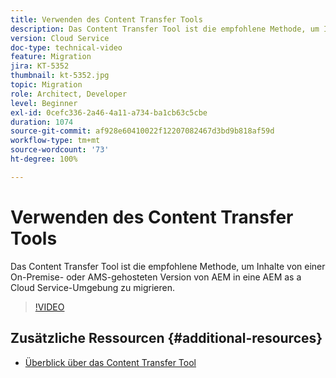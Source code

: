 ```yaml
---
title: Verwenden des Content Transfer Tools
description: Das Content Transfer Tool ist die empfohlene Methode, um Inhalte von einer On-Premise- oder AMS-gehosteten Version von AEM in eine AEM as a Cloud Service-Umgebung zu migrieren.
version: Cloud Service
doc-type: technical-video
feature: Migration
jira: KT-5352
thumbnail: kt-5352.jpg
topic: Migration
role: Architect, Developer
level: Beginner
exl-id: 0cefc336-2a46-4a11-a734-ba1cb63c5cbe
duration: 1074
source-git-commit: af928e60410022f12207082467d3bd9b818af59d
workflow-type: tm+mt
source-wordcount: '73'
ht-degree: 100%

---
```


# Verwenden des Content Transfer Tools

Das Content Transfer Tool ist die empfohlene Methode, um Inhalte von einer On-Premise- oder AMS-gehosteten Version von AEM in eine AEM as a Cloud Service-Umgebung zu migrieren.

>[!VIDEO](https://video.tv.adobe.com/v/35460?quality=12&learn=on)

## Zusätzliche Ressourcen {#additional-resources}

* [Überblick über das Content Transfer Tool](https://experienceleague.adobe.com/docs/experience-manager-cloud-service/moving/cloud-migration/content-transfer-tool/overview-content-transfer-tool.html?lang=de)
